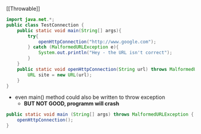 [[Throwable]]

```Java
import java.net.*;
public class TestConnection {
	public static void main(String[] args){
		try{
			openHttpConnection("http://www.google.com");
		} catch (MalformedURLException e){
			System.out.println("Hey - the URL isn't correct");
		}
	}
	public static void openHttpConnection(String url) throws MalformedURLException{
		URL site = new URL(url);
	}
}
```

- even main() method could also be written to throw exception
	- **BUT NOT GOOD, programm will crash**
```Java
public static void main (String[] args) throws MalformedURLException {
	openHttpConnection();
}
```